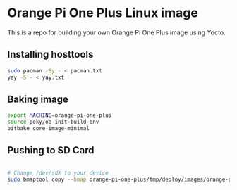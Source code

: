 # Orange Pi One Plus Linux image

This is a repo for building your own Orange Pi One Plus image using Yocto.

## Installing hosttools

```sh
sudo pacman -Sy - < pacman.txt
yay -S - < yay.txt
```

## Baking image

```sh
export MACHINE=orange-pi-one-plus
source poky/oe-init-build-env
bitbake core-image-minimal
```

## Pushing to SD Card

```sh

# Change /dev/sdX to your device
sudo bmaptool copy --bmap orange-pi-one-plus/tmp/deploy/images/orange-pi-one-plus/core-image-minimal-orange-pi-one-plus.rootfs.wic.bmap orange-pi-one-plus/tmp/deploy/images/orange-pi-one-plus/core-image-minimal-orange-pi-one-plus.rootfs.wic.gz /dev/sdX
```
